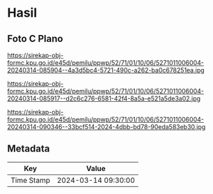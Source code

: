 # Hasil

## Foto C Plano

https://sirekap-obj-formc.kpu.go.id/e45d/pemilu/ppwp/52/71/01/10/06/5271011006004-20240314-085904--4a3d5bc4-5721-490c-a262-ba0c678251ea.jpg

https://sirekap-obj-formc.kpu.go.id/e45d/pemilu/ppwp/52/71/01/10/06/5271011006004-20240314-085917--d2c6c276-6581-42f4-8a5a-e521a5de3a02.jpg

https://sirekap-obj-formc.kpu.go.id/e45d/pemilu/ppwp/52/71/01/10/06/5271011006004-20240314-090346--33bcf514-2024-4dbb-bd78-90eda583eb30.jpg


## Metadata

| Key        | Value               |
| ---------- | ------------------- |
| Time Stamp | 2024-03-14 09:30:00 |



